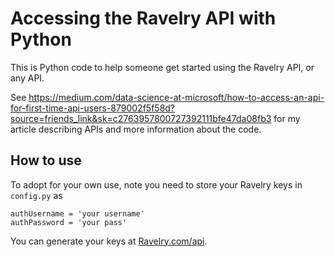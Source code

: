# Accessing the Ravelry API with Python

This is Python code to help someone get started using the Ravelry API, or any API.

See https://medium.com/data-science-at-microsoft/how-to-access-an-api-for-first-time-api-users-879002f5f58d?source=friends_link&sk=c2763957800727392111bfe47da08fb3 for my article describing APIs and more information about the code.

## How to use

To adopt for your own use, note you need to store your Ravelry keys in `config.py` as
```
authUsername = 'your username'
authPassword = 'your pass'
```

You can generate your keys at [Ravelry.com/api](ravelry.com/api).

